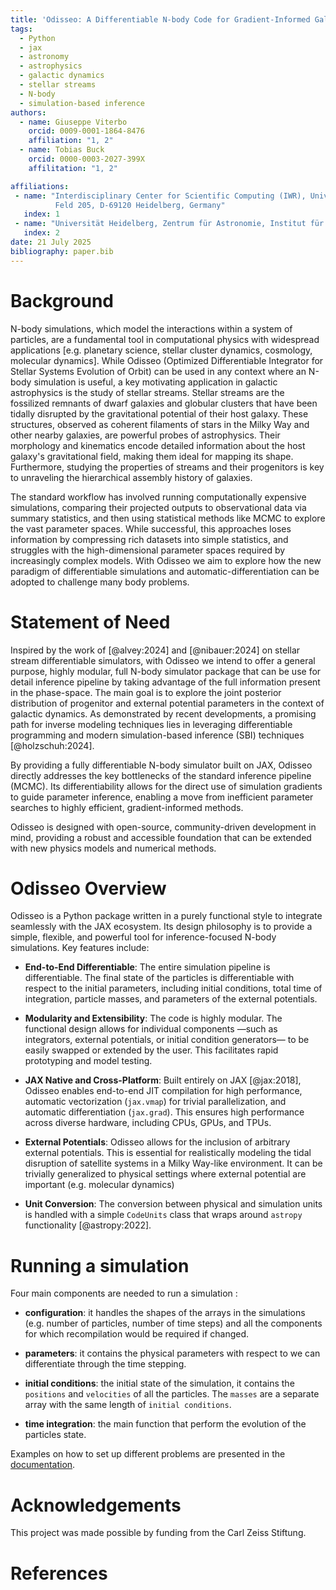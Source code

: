 ```yaml
---
title: 'Odisseo: A Differentiable N-body Code for Gradient-Informed Galactic Dynamics'
tags:
  - Python
  - jax
  - astronomy
  - astrophysics
  - galactic dynamics
  - stellar streams
  - N-body
  - simulation-based inference
authors:
  - name: Giuseppe Viterbo
    orcid: 0009-0001-1864-8476
    affiliation: "1, 2"
  - name: Tobias Buck
    orcid: 0000-0003-2027-399X
    affilitation: "1, 2"

affiliations:
 - name: "Interdisciplinary Center for Scientific Computing (IWR), University of Heidelberg, Im Neuenheimer
          Feld 205, D-69120 Heidelberg, Germany"
   index: 1
 - name: "Universität Heidelberg, Zentrum für Astronomie, Institut für Theoretische Astrophysik, Albert-Ueberle-Straße 2, D-69120   Heidelberg, Germany"
   index: 2
date: 21 July 2025
bibliography: paper.bib
---
```


# Background
N-body simulations, which model the interactions within a system of particles, are a fundamental tool in computational physics with widespread applications [e.g. planetary science, stellar cluster dynamics, cosmology, molecular dynamics]. While Odisseo (Optimized Differentiable Integrator for Stellar Systems Evolution of Orbit) can be used in any context where an N-body simulation is useful, a key motivating application in galactic astrophysics is the study of stellar streams. Stellar streams are the fossilized remnants of dwarf galaxies and globular clusters that have been tidally disrupted by the gravitational potential of their host galaxy. These structures, observed as coherent filaments of stars in the Milky Way and other nearby galaxies, are powerful probes of astrophysics. Their morphology and kinematics encode detailed information about the host galaxy's gravitational field, making them ideal for mapping its shape. Furthermore, studying the properties of streams and their progenitors is key to unraveling the hierarchical assembly history of galaxies.

The standard workflow has involved running computationally expensive simulations, comparing their projected outputs to observational data via summary statistics, and then using statistical methods like MCMC to explore the vast parameter spaces. While successful, this approaches loses information by compressing rich datasets into simple statistics, and struggles with the high-dimensional parameter spaces required by increasingly complex models. With Odisseo we aim to explore how the new paradigm of differentiable simulations and automatic-differentiation can be adopted to challenge many body problems. 


# Statement of Need

Inspired by the work of [@alvey:2024] and [@nibauer:2024] on stellar stream differentiable simulators, with Odisseo we intend to offer a general purpose, highly modular, full N-body simulator package that can be use for detail inference pipeline by taking advantage of the full information present in the phase-space. The main goal is to explore the joint posterior distribution of progenitor and external potential parameters in the context of galactic dynamics. As demonstrated by recent developments, a promising path for inverse modeling techniques lies in leveraging differentiable programming and modern simulation-based inference (SBI) techniques [@holzschuh:2024].

By providing a fully differentiable N-body simulator built on JAX, Odisseo directly addresses the key bottlenecks of the standard inference pipeline (MCMC). Its differentiability allows for the direct use of simulation gradients to guide parameter inference, enabling a move from inefficient parameter searches to highly efficient, gradient-informed methods. 

Odisseo is designed with open-source, community-driven development in mind, providing a robust and accessible foundation that can be extended with new physics models and numerical methods.

# Odisseo Overview

Odisseo is a Python package written in a purely functional style to integrate seamlessly with the JAX ecosystem. Its design philosophy is to provide a simple, flexible, and powerful tool for inference-focused N-body simulations. Key features include:

*   **End-to-End Differentiable**: The entire simulation pipeline is differentiable. The final state of the particles is differentiable with respect to the initial parameters, including initial conditions, total time of integration, particle masses, and parameters of the external potentials.

*   **Modularity and Extensibility**: The code is highly modular. The functional design allows for individual components —such as integrators, external potentials, or initial condition generators— to be easily swapped or extended by the user. This facilitates rapid prototyping and model testing.

*   **JAX Native and Cross-Platform**: Built entirely on JAX [@jax:2018], Odisseo enables end-to-end JIT compilation for high performance, automatic vectorization (`jax.vmap`) for trivial parallelization, and automatic differentiation (`jax.grad`). This ensures high performance across diverse hardware, including CPUs, GPUs, and TPUs.

*   **External Potentials**: Odisseo allows for the inclusion of arbitrary external potentials. This is essential for realistically modeling the tidal disruption of satellite systems in a Milky Way-like environment. It can be trivially generalized to physical settings where external potential are important (e.g. molecular dynamics)

*   **Unit Conversion**: The conversion between physical and simulation units is handled with a simple `CodeUnits` class that wraps around `astropy` functionality [@astropy:2022].


# Running a simulation

Four main components are needed to run a simulation :

*   **configuration**: it handles the shapes of the arrays in the simulations (e.g. number of particles, number of time steps) and all the components for which recompilation would be required if changed.

*   **parameters**: it contains the physical parameters with respect to we can differentiate through the time stepping.

*   **initial conditions**: the initial state of the simulation, it contains the `positions` and `velocities` of all the particles. The `masses` are a separate array with the same length of `initial conditions`.

*   **time integration**: the main function that perform the evolution of the particles state.

Examples on how to set up different problems are presented in the [documentation](https://odisseo.readthedocs.io/en/latest/).

# Acknowledgements

This project was made possible by funding from the Carl Zeiss Stiftung.


# References
